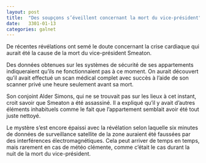 ```yaml
---
layout: post
title:  "Des soupçons s’éveillent concernant la mort du vice-président"
date:   3301-01-13
categories: galnet
---
```

De récentes révélations ont semé le doute concernant la crise cardiaque qui aurait été la cause de la mort du vice-président Smeaton.

Des données obtenues sur les systèmes de sécurité de ses appartements indiqueraient qu’ils ne fonctionnaient pas à ce moment. On aurait découvert qu’il avait effectué un scan médical complet avec succès à l’aide de son scanner privé une heure seulement avant sa mort.

Son conjoint Alder Simons, qui ne se trouvait pas sur les lieux à cet instant, croit savoir que Smeaton a été assassiné. Il a expliqué qu’il y avait d’autres éléments inhabituels comme le fait que l’appartement semblait avoir été tout juste nettoyé.

Le mystère s’est encore épaissi avec la révélation selon laquelle six minutes de données de surveillance satellite de la zone auraient été faussées par des interférences électromagnétiques. Cela peut arriver de temps en temps, mais rarement en cas de météo clémente, comme c’était le cas durant la nuit de la mort du vice-président.

